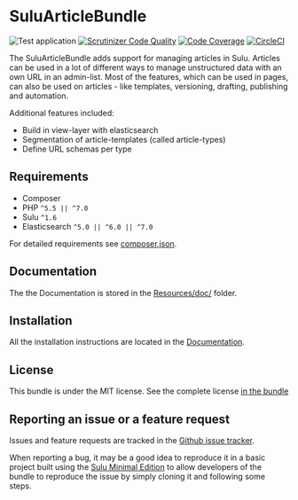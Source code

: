 # SuluArticleBundle

![Test application](https://github.com/sulu/SuluArticleBundle/workflows/Test%20application/badge.svg?branch=1.2)
[![Scrutinizer Code Quality](https://scrutinizer-ci.com/g/sulu/SuluArticleBundle/badges/quality-score.png?b=1.2)](https://scrutinizer-ci.com/g/sulu/SuluArticleBundle/?branch=1.2)
[![Code Coverage](https://scrutinizer-ci.com/g/sulu/SuluArticleBundle/badges/coverage.png?b=1.2)](https://scrutinizer-ci.com/g/sulu/SuluArticleBundle/?branch=1.2)
[![CircleCI](https://circleci.com/gh/sulu/SuluArticleBundle/tree/1.2.svg?style=svg)](https://circleci.com/gh/circleci/circleci-docs/tree/1.2)

The SuluArticleBundle adds support for managing articles in Sulu. Articles can be used in a lot of different ways to
manage unstructured data with an own URL in an admin-list. Most of the features, which can be used in pages, can also
be used on articles - like templates, versioning, drafting, publishing and automation.

Additional features included:

* Build in view-layer with elasticsearch
* Segmentation of article-templates (called article-types)
* Define URL schemas per type

## Requirements

* Composer
* PHP `^5.5 || ^7.0`
* Sulu `^1.6`
* Elasticsearch `^5.0 || ^6.0 || ^7.0`

For detailed requirements see [composer.json](https://github.com/sulu/SuluArticleBundle/blob/master/composer.json).

## Documentation

The the Documentation is stored in the
[Resources/doc/](https://github.com/sulu/SuluArticleBundle/blob/master/Resources/doc) folder.

## Installation

All the installation instructions are located in the 
[Documentation](https://github.com/sulu/SuluArticleBundle/blob/master/Resources/doc/installation.md).

## License

This bundle is under the MIT license. See the complete license [in the bundle](LICENSE)

## Reporting an issue or a feature request

Issues and feature requests are tracked in the [Github issue tracker](https://github.com/Sulu/SuluArticleBundle/issues).

When reporting a bug, it may be a good idea to reproduce it in a basic project built using the
[Sulu Minimal Edition](https://github.com/sulu/sulu-minimal) to allow developers of the bundle to reproduce the issue
by simply cloning it and following some steps.
